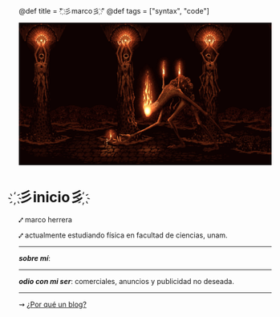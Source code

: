 @def title = " ҉彡marco彡 ҉"
@def tags = ["syntax", "code"]




![ini](/assets/klimt.jpg)


# **҉彡inicio彡 ҉** 

⑇ marco herrera

⑇ actualmente estudiando física en facultad de ciencias, unam.


---
**_sobre mí_**: 

---
_**odio con mi ser**_: comerciales, anuncios y publicidad no deseada.


---


⇝ [¿Por qué un blog?](/Otro/pblog/)

